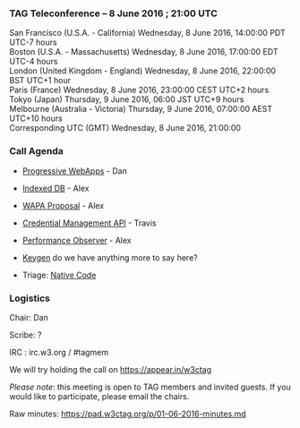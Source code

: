 ### TAG Teleconference – 8 June 2016 ; 21:00 UTC

San Francisco (U.S.A. - California)	Wednesday, 8 June 2016, 14:00:00	PDT	UTC-7 hours  
Boston (U.S.A. - Massachusetts)	Wednesday, 8 June 2016, 17:00:00	EDT	UTC-4 hours  
London (United Kingdom - England)	Wednesday, 8 June 2016, 22:00:00	BST	UTC+1 hour  
Paris (France)	Wednesday, 8 June 2016, 23:00:00	CEST	UTC+2 hours  
Tokyo (Japan)	Thursday, 9 June 2016, 06:00	JST	UTC+9 hours  
Melbourne (Australia - Victoria)	Thursday, 9 June 2016, 07:00:00	AEST	UTC+10 hours  
Corresponding UTC (GMT)	Wednesday, 8 June 2016, 21:00:00	 

### Call Agenda
* [Progressive WebApps](https://github.com/w3ctag/spec-reviews/issues/123) - Dan
* [Indexed DB](https://github.com/w3ctag/spec-reviews/issues/84) - Alex
* [WAPA Proposal](https://github.com/w3ctag/spec-reviews/issues/63) - Alex
* [Credential Management API](https://github.com/w3ctag/spec-reviews/issues/49) - Travis
* [Performance Observer](https://github.com/w3ctag/spec-reviews/issues/18) - Alex
* [Keygen](https://lists.w3.org/Archives/Public/www-tag/2016May/0006.html) do we have anything more to say here?

* Triage: [Native Code](https://lists.w3.org/Archives/Public/www-tag/2016Jun/0005.html)


### Logistics

Chair: Dan

Scribe: ?

IRC : irc.w3.org / #tagmem

We will try holding the call on https://appear.in/w3ctag 

*Please note*: this meeting is open to TAG members and invited guests. If you would like to participate, please email the chairs.

Raw minutes: https://pad.w3ctag.org/p/01-06-2016-minutes.md
